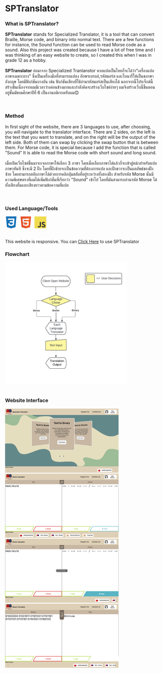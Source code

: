 # SPTranslator

### What is SPTranslator?
**SPTranslator** stands for Specialized Translator, it is a tool that can convert Braille, Morse code, and binary into normal text. There are a few functions for instance, the Sound function can be used to read Morse code as a sound. Also this project was created because I have a lot of free time and I was thinking of an easy website to create, so I created this when I was in grade 12 as a hobby.
<br>  
**SPTranslator** ย่อมาจาก Specialized Tranlanstor หากแปลเป็นไทยก็จะได้ว่า"เครื่องแปลภาษาเฉพาะทาง" ซึ่งเป็นเครื่องมือที่สามารถแปลง อักษรเบรลล์,รหัสมอร์ส และไบนารี่ให้เป็นขภาษาอังกฤษ โดยมีฟังก์ชันบางอัน เช่น ฟังก์ชันเสียงที่ใช้อ่านรหัสมอร์สเป็นเสียงได้ นอกจากนี้โปรเจ็กต์นี้สร้างขึ้นเนื่องจากผมมีเวลาว่างค่อนข้างมากและกำลังคิดจะสร้างเว็บไซต์ง่ายๆ ผมจึงสร้างเว็บนี้ขึ้นตอนอยู่ชั้นมัธยมศึกษาปีที่ 6 เป็นงานอดิเรกครับผม😊
<br>
<br>
<br>
### Method
In first sight of the website, there are 3 languages to use, after choosing, you will navigate to the translator interface. There are 2 sides, on the left is the text that you want to translate, and on the right will be the output of the left side. Both of them can swap by clicking the swap button that is between them. For Morse code, it is special because I add the function that is called "Sound" It is able to read the Morse code with short sound and long sound.
<br>  
เมื่อเปิดเว็บไซต์ขึ้นมาจะเจอภาษาให้เลือก 3 ภาษา โดยเมื่อเลือกภาษาได้แล้วก็จะเข้าสู่หน้าสำหรับแปลภาษาทันที ซึ่งจะมี 2 ฝั่ง โดยที่ฝั่งซ้ายจะเป็นข้อความที่ต้องการแปล และฝั่งขวาจะเป็นผลลัพธ์ของฝั่งซ้าย โดยสามารถสลับภาษาได้ด้วยการคลิกปุ่มสลับที่อยู่ระหว่างทั้งสองฝั่ง สำหรับรหัส Morse นั้นมีความพิเศษตรงที่ผมได้เพิ่มฟังก์ชั่นที่เรียกว่า "Sound" เข้าไป โดยที่มันสามารถอ่านรหัส Morse ได้ทั้งเสียงสั้นและเสียงยาวตามข้อความที่แปล
<br>
<br>
<br>

### Used Language/Tools
<div>
  <img src="https://github.com/devicons/devicon/blob/master/icons/css3/css3-plain.svg"  title="CSS"width="40" height="40"/>&nbsp;
  <img src="https://github.com/devicons/devicon/blob/master/icons/html5/html5-original.svg" title="HTML5"width="40" height="40"/>&nbsp;
  <img src="https://github.com/devicons/devicon/blob/master/icons/javascript/javascript-original.svg" title="JavaScript"width="40" height="40"/>&nbsp;
</div>
<br>  

This website is responsive. You can [Click Here](https://kimmuie.github.io/SPTranslator/) to use SPTranslator

### Flowchart 
<div>
  <img src="./illustration/Flowchart.jpeg"  title="Flowchart"width="400" height="400"/>
</div>
<br>  

### Website Interface
<div>
  <img src="./illustration/UI1.png"  title="UI" height="210"/>
  <img src="./illustration/UI2.png"  title="UI" height="210"/>
  <img src="./illustration/UI3.png"  title="UI" height="210"/>
  <img src="./illustration/UI4.png"  title="UI" height="210"/>
</div>

